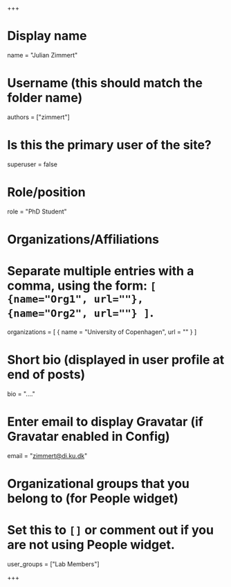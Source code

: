 +++
# Display name
name = "Julian Zimmert"

# Username (this should match the folder name)
authors = ["zimmert"]

# Is this the primary user of the site?
superuser = false

# Role/position
role = "PhD Student"

# Organizations/Affiliations
#   Separate multiple entries with a comma, using the form: `[ {name="Org1", url=""}, {name="Org2", url=""} ]`.
organizations = [ { name = "University of Copenhagen", url = "" } ]

# Short bio (displayed in user profile at end of posts)
bio = "...."

# Enter email to display Gravatar (if Gravatar enabled in Config)
email = "zimmert@di.ku.dk"

# Organizational groups that you belong to (for People widget)
#   Set this to `[]` or comment out if you are not using People widget.
user_groups = ["Lab Members"]


+++
